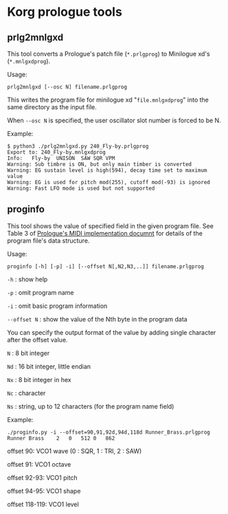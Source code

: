# Korg prologue tools

## prlg2mnlgxd

This tool converts a Prologue's patch file (`*.prlgprog`) to Minilogue xd's (`*.mnlgxdprog`).

Usage:

``
 prlg2mnlgxd [--osc N] filename.prlgprog
``
 
This writes the program file for minilogue xd "`file.mnlgxdprog`" into the same directory as the input file.

When `--osc N` is specified,  the user oscillator slot number is forced to be N.

Example:

```
$ python3 ./prlg2mnlgxd.py 240_Fly-by.prlgprog 
Export to: 240_Fly-by.mnlgxdprog
Info:	Fly-by	UNISON	SAW	SQR	VPM
Warning: Sub timbre is ON, but only main timber is converted
Warning: EG sustain level is high(594), decay time set to maximum value
Warning: EG is used for pitch mod(255), cutoff mod(-93) is ignored
Warning: Fast LFO mode is used but not supported
```

## proginfo
This tool shows the value of specified field  in the given program file. See Table 3 of [Prologue's MIDI implementation documnt](https://www.korg.com/us/support/download/manual/0/778/4066/) for details of the program file's data structure.

Usage:

``
 proginfo [-h] [-p] -i] [--offset N[,N2,N3,..]] filename.prlgprog
``

`-h` : show help

`-p` : omit program name

`-i` : omit basic program information

`--offset N` : show the value of the Nth byte
in the program data

You can specify the output format of the value by adding single character after the offset value.

`N` : 8 bit integer

`Nd` : 16 bit integer, little endian

`Nx` : 8 bit integer in hex

`Nc` : character

`Ns` : string, up to 12 characters (for the program name field)

Example:

```
./proginfo.py -i --offset=90,91,92d,94d,118d Runner_Brass.prlgprog 
Runner Brass	2	0	512	0	862
```
offset 90: VCO1 wave (0 : SQR, 1 : TRI, 2 : SAW)

offset 91: VCO1 octave

offset 92-93: VCO1 pitch

offset 94-95: VCO1 shape

offset 118-119: VCO1 level